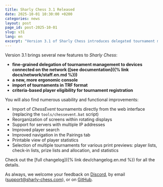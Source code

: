 ```yaml
---
title: Sharly Chess 3.1 Released
date: 2025-10-01 10:30:00 +0200
categories: news
layout: post
page_id: post-2025-10-01
slug: v31
lang: en
excerpt: "Version 3.1 of Sharly Chess introduces delegated tournament management to devices on the network, along with many other features and improvements."
---
```


Version 3.1 brings several new features to _Sharly Chess_:

- **fine-grained delegation of tournament management to devices connected on the network ([see documentation]({% link docs/network/staff.en.md %}))**
- **a new, more ergonomic console**
- **import of tournaments in TRF format**
- **criteria-based player eligibility for tournament registration**

You will also find numerous usability and functional improvements:

- Import of _ChessEvent_ tournaments directly from the web interface (replacing the `tools/chessevent.bat` script)
- Reorganization of screens within rotating displays
- Support for servers with multiple IP addresses
- Improved player search
- Improved navigation in the Pairings tab
- Printable view of player statistics
- Selection of multiple tournaments for various print previews: player lists, check-in lists, prize lists and allocation, and statistics

Check out the [full changelog]({% link dev/changelog.en.md %}) for all the details.

As always, we welcome your feedback on [Discord](https://discord.gg/WGG87eJzQZ), by email ([support@sharly-chess.com](mailto:support@sharly-chess.com)), or on [GitHub](https://github.com/sharly-chess/sharly-chess/issues).

